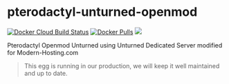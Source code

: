 # pterodactyl-unturned-openmod
[![Docker Cloud Build Status](https://img.shields.io/docker/cloud/build/edbtvplays/pterodactyl-openmod-unturned.svg?style=flat)](https://hub.docker.com/r/edbtvplays/pterodactyl-openmod-unturned)
[![Docker Pulls](https://img.shields.io/docker/pulls/edbtvplays/pterodactyl-openmod-unturned.svg?style=flat)](https://hub.docker.com/r/edbtvplays/pterodactyl-openmod-unturned)
![](https://img.shields.io/badge/status-prod-informational)

Pterodactyl Openmod Unturned using Unturned Dedicated Server modified for Modern-Hosting.com

> This egg is running in our production, we will keep it well maintained and up to date.
